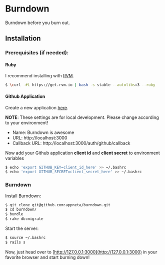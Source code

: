 Burndown
========

Burndown before you burn out.

## Installation

### Prerequisites (if needed):

#### Ruby

I recommend installing with [RVM](https://rvm.io/rvm/install/).

```bash
$ \curl -#L https://get.rvm.io | bash -s stable --autolibs=3 --ruby
```

#### Github Application

Create a new application [here](https://github.com/settings/applications/new).

**NOTE**: These settings are for local development. Please change according to
your environment!

- Name: Burndown is awesome
- URL: http://localhost:3000
- Callback URL: http://localhost:3000/auth/github/callback

Now add your Github application **client id** and **client secret** to
environment variables

```bash
$ echo 'export GITHUB_KEY=client_id_here' >> ~/.bashrc
$ echo 'export GITHUB_SECRET=client_secret_here' >> ~/.bashrc
```

### Burndown

Install Burndown:

```bash
$ git clone git@github.com:appneta/burndown.git
$ cd burndown/
$ bundle
$ rake db:migrate
```

Start the server:

```bash
$ source ~/.bashrc
$ rails s
```

Now, just head over to [http://127.0.0.1:3000](http://127.0.0.1:3000) in your
favorite browser and start burning down!
